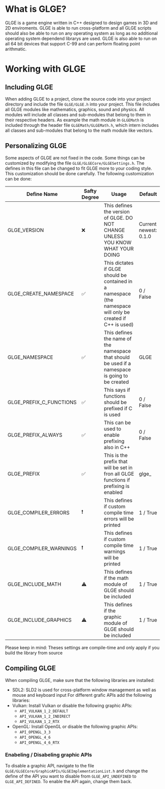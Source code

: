 # What is GLGE?
GLGE is a game engine written in C++ designed to design games in 3D and 2D enviroments. GLGE is able to run cross-platform and all GLGE scripts should also be able to run on any operating system as long as no additional operating system dependend librarys are used. GLGE is also able to run on all 64 bit devices that support C-99 and can perform floating point arithmatic. 

# Working with GLGE
## Including GLGE
When adding GLGE to a project, clone the source code into your project directory and include the file `GLGE/GLGE.h` into your project. This file includes all GLGE modules like mathematics, graphics, sound and physics. All modules will include all classes and sub-modules that belong to them in their respective headers. As example the math module in `GLGEMath` is included through the header file `GLGEMath/GLGEMath.h`, which intern includes all classes and sub-modules that belong to the math module like vectors. 

## Personalizing GLGE
Some aspects of GLGE are not fixed in the code. Some things can be customized by modifying the file `GLGE/GLGECore/GLGESettings.h`. The defines in this file can be changed to fit GLGE more to your coding style. This customization should be done carefully. The following customization can be done:

| Define Name | Safty Degree | Usage | Default |
|-------------|--------------|-------|---------|
| GLGE_VERSION | :x: | This defines the version of GLGE. DO NOT CHANGE UNLESS YOU KNOW WHAT YOUR DOING | Current newest: 0.1.0 |
| GLGE_CREATE_NAMESPACE | :white_check_mark: | This dictates if GLGE should be contained in a namespace (the namespace will only be created if C++ is used) | 0 / False |
| GLGE_NAMESPACE | :white_check_mark: | This defines the name of the namespace that should be used if a namespace is going to be created | GLGE |
| GLGE_PREFIX_C_FUNCTIONS | :white_check_mark: | This says if functions should be prefixed if C is used | 0 / False |
| GLGE_PREFIX_ALWAYS | :white_check_mark: | This can be used to enable prefixing also in C++ | 0 / False |
| GLGE_PREFIX | :white_check_mark: | This is the prefix that will be set in fron all GLGE functions if prefixing is enabled | glge_ | 
| GLGE_COMPILER_ERRORS | :exclamation: | This defines if custom compile time errors will be printed | 1 / True |
| GLGE_COMPILER_WARNINGS | :exclamation: | This defines if custom compile time warnings will be printed | 1 / True |
| GLGE_INCLUDE_MATH | :warning: | This defines if the math module of GLGE should be included | 1 / True |
| GLGE_INCLUDE_GRAPHICS | :warning: | This defines if the graphic module of GLGE should be included | 1 / True |

Please keep in mind: Theses settings are compile-time and only apply if you build the library from source

## Compiling GLGE
When compiling GLGE, make sure that the following libraries are installed:
- SDL2: SLD2 is used for cross-platform window management as well as mouse and keyboard input
For different grafic APIs add the following libraries:
- Vulkan: Install Vulkan or disable the following graphic APIs:
    - `API_VULKAN_1_2_DEFAULT`
    - `API_VULKAN_1_2_INDIRECT`
    - `API_VULKAN_1_2_RTX`
- OpenGL: Install OpenGL or disable the following graphic APIs:
    - `API_OPENGL_3_3`
    - `API_OPENGL_4_6`
    - `API_OPENGL_4_6_RTX`

### Enabeling / Disabeling graphic APIs
To disable a graphic API, navigate to the file `GLGE/GLGECore/GraphicAPIs/GLGEImplementationList.h` and change the define of the API you want to disable from `GLGE_API_UNDEFINED` to `GLGE_API_DEFINED`. To enable the API again, change them back. 